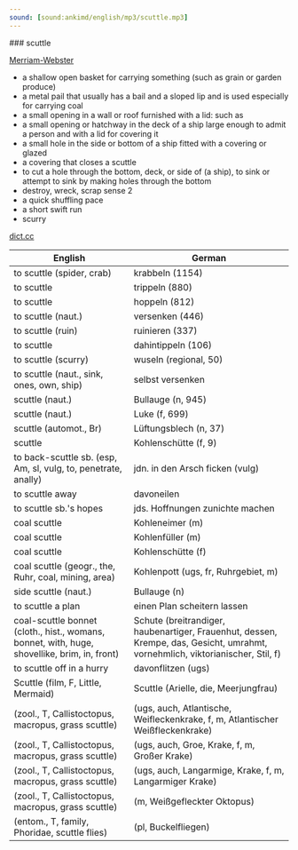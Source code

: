 ```yaml
---
sound: [sound:ankimd/english/mp3/scuttle.mp3]
---
```


\### scuttle

[Merriam-Webster](https://www.merriam-webster.com/dictionary/scuttle)

- a shallow open basket for carrying something (such as grain or garden produce)
- a metal pail that usually has a bail and a sloped lip and is used especially for carrying coal
- a small opening in a wall or roof furnished with a lid: such as
- a small opening or hatchway in the deck of a ship large enough to admit a person and with a lid for covering it
- a small hole in the side or bottom of a ship fitted with a covering or glazed
- a covering that closes a scuttle
- to cut a hole through the bottom, deck, or side of (a ship), to sink or attempt to sink by making holes through the bottom
- destroy, wreck, scrap sense 2
- a quick shuffling pace
- a short swift run
- scurry

[dict.cc](https://www.dict.cc/scuttle)

| English        | German       |
| -------------- | ------------ |
| to scuttle (spider, crab) | krabbeln (1154) |
| to scuttle | trippeln (880) |
| to scuttle | hoppeln (812) |
| to scuttle (naut.) | versenken (446) |
| to scuttle (ruin) | ruinieren (337) |
| to scuttle | dahintippeln (106) |
| to scuttle (scurry) | wuseln (regional, 50) |
| to scuttle (naut., sink, ones, own, ship) | selbst versenken |
| scuttle (naut.) | Bullauge (n, 945) |
| scuttle (naut.) | Luke (f, 699) |
| scuttle (automot., Br) | Lüftungsblech (n, 37) |
| scuttle | Kohlenschütte (f, 9) |
| to back-scuttle sb. (esp, Am, sl, vulg, to, penetrate, anally) | jdn. in den Arsch ficken (vulg) |
| to scuttle away | davoneilen |
| to scuttle sb.'s hopes | jds. Hoffnungen zunichte machen |
| coal scuttle | Kohleneimer (m) |
| coal scuttle | Kohlenfüller (m) |
| coal scuttle | Kohlenschütte (f) |
| coal scuttle (geogr., the, Ruhr, coal, mining, area) | Kohlenpott (ugs, fr, Ruhrgebiet, m) |
| side scuttle (naut.) | Bullauge (n) |
| to scuttle a plan | einen Plan scheitern lassen |
| coal-scuttle bonnet (cloth., hist., womans, bonnet, with, huge, shovellike, brim, in, front) | Schute (breitrandiger, haubenartiger, Frauenhut, dessen, Krempe, das, Gesicht, umrahmt, vornehmlich, viktorianischer, Stil, f) |
| to scuttle off in a hurry | davonflitzen (ugs) |
| Scuttle (film, F, Little, Mermaid) | Scuttle (Arielle, die, Meerjungfrau) |
|  (zool., T, Callistoctopus, macropus, grass scuttle) |  (ugs, auch, Atlantische, Weifleckenkrake, f, m, Atlantischer Weißfleckenkrake) |
|  (zool., T, Callistoctopus, macropus, grass scuttle) |  (ugs, auch, Groe, Krake, f, m, Großer Krake) |
|  (zool., T, Callistoctopus, macropus, grass scuttle) |  (ugs, auch, Langarmige, Krake, f, m, Langarmiger Krake) |
|  (zool., T, Callistoctopus, macropus, grass scuttle) |  (m, Weißgefleckter Oktopus) |
|  (entom., T, family, Phoridae, scuttle flies) |  (pl, Buckelfliegen) |

